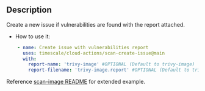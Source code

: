 ## Description

Create a new issue if vulnerabilities are found with the report attached.

- How to use it:
```yaml
    - name: Create issue with vulnerabilities report
      uses: timescale/cloud-actions/scan-create-issue@main
      with:
        report-name: 'trivy-image' #OPTIONAL (Default to trivy-image)
        report-filename: 'trivy-image.report' #OPTIONAL (Default to trivy-image.report)
```

Reference [scan-image README](../scan-image/README.md#create-issue-example) for extended example.